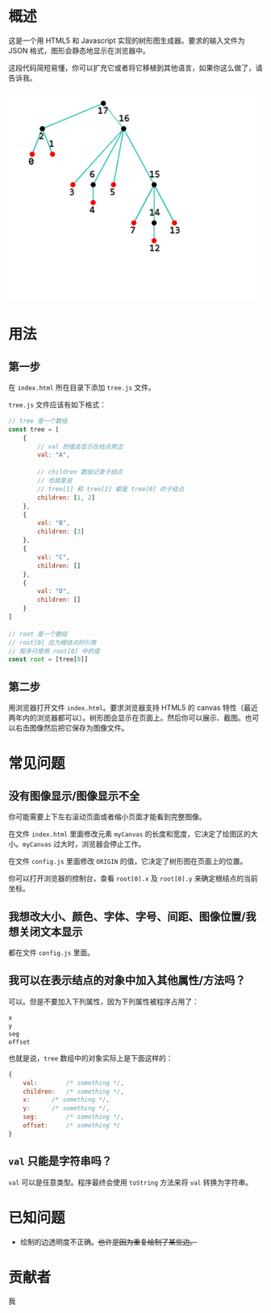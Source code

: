 # 概述

这是一个用 HTML5 和 Javascript 实现的树形图生成器。要求的输入文件为 JSON 格式，图形会静态地显示在浏览器中。

这段代码简短易懂，你可以扩充它或者将它移植到其他语言，如果你这么做了，请告诉我。

![示例](./sample.png)

# 用法

## 第一步

在 `index.html` 所在目录下添加 `tree.js` 文件。

`tree.js` 文件应该有如下格式：

```js
// tree 是一个数组
const tree = [
	{
		// val 的值会显示在结点旁边
		val: "A", 
		
		// children 数组记录子结点
		// 也就是说
		// tree[1] 和 tree[2] 都是 tree[0] 的子结点
		children: [1, 2]
	},
	{
		val: "B",
		children: [3]
	},
	{
		val: "C",
		children: []
	},
	{
		val: "D",
		children: []
	}
]

// root 是一个数组
// root[0] 应为根结点的引用
// 程序只使用 root[0] 中的值
const root = [tree[0]]
```

## 第二步

用浏览器打开文件 `index.html`。要求浏览器支持 HTML5 的 canvas 特性（最近两年内的浏览器都可以）。树形图会显示在页面上。然后你可以展示、截图。也可以右击图像然后把它保存为图像文件。

# 常见问题

## 没有图像显示/图像显示不全

你可能需要上下左右滚动页面或者缩小页面才能看到完整图像。

在文件 `index.html` 里面修改元素 `myCanvas` 的长度和宽度，它决定了绘图区的大小。`myCanvas` 过大时，浏览器会停止工作。

在文件 `config.js` 里面修改 `ORIGIN` 的值，它决定了树形图在页面上的位置。

你可以打开浏览器的控制台，查看 `root[0].x` 及 `root[0].y` 来确定根结点的当前坐标。

## 我想改大小、颜色、字体、字号、间距、图像位置/我想关闭文本显示

都在文件 `config.js` 里面。

## 我可以在表示结点的对象中加入其他属性/方法吗？

可以。但是不要加入下列属性，因为下列属性被程序占用了：

```
x
y
seg
offset
```

也就是说，`tree` 数组中的对象实际上是下面这样的：

```js
{
	val:		/* something */,
	children:	/* something */,
	x:		/* something */,
	y:		/* something */,
	seg:		/* something */,
	offset:		/* something */
}
```

## `val` 只能是字符串吗？

`val` 可以是任意类型。程序最终会使用 `toString` 方法来将 `val` 转换为字符串。


# 已知问题

- 绘制的边透明度不正确。<s>也许是因为重复绘制了某些边。</s>

# 贡献者

我
